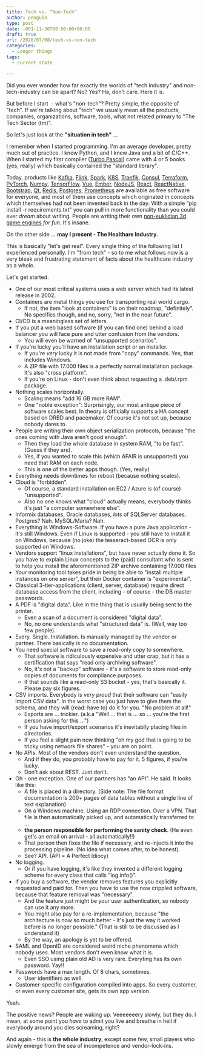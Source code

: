 ```yaml
---
title: Tech vs. “Non-Tech”
author: penguin
type: post
date: -001-11-30T00:00:00+00:00
draft: true
url: /2020/07/08/tech-vs-non-tech
categories:
  - Longer things
tags:
  - current state

---
```

Did you ever wonder how far exactly the worlds of "tech industry" and non-tech-industry can be apart? No? Yes? Ha, don't care. Here it is.

But before I start  - what's "non-tech"? Pretty simple, the opposite of "tech". If we're talking about "tech" we usually mean all the products, companies, organizations, software, tools, what not related primary to "The Tech Sector (tm)".

So let's just look at the **"situation in tech"** ...

I remember when I started programming. I'm an average developer, pretty much out of practice. I know Python, and I knew Java and a bit of C/C++. When I started my first compiler ([Turbo Pascal][1]) came with 4 or 5 books (yes, really) which basically contained the "standard library".

Today, products like [Kafka][2], [Flink][3], [Spark][4], [K8S][5], [Traefik][6], [Consul][7], [Terraform][8], [PyTorch][9], [Numpy][9], [TensorFlow][9], [Vue][10], [Ember][11], [NodeJS][12], [React][13], [ReactNative][14], [Bootstrap][15], [Qt][16], [Redis][17], [Postgres][18], [Prometheus][19] are available as free software for everyone, and most of them use concepts which originated in concepts which themselves had not been invented back in the day. With a simple "pip install -r requirements.txt" you can pull in more functionality than you could ever _dream_ about writing. People are writing their own [non-euklidian 3d game engines][20] _for fun_. It's insane.

On the other side ... **may I present - The Healthare Industry**.

This is basically "let's get real". Every single thing of the following list I experienced personally. I'm "from tech" - so to me what follows now is a very bleak and frustrating statement of facts about the healthcare industry as a whole.

Let's get started.

  * One of our most critical systems uses a web server which had its latest release in 2002.
  * Containers are metal things you use for transporting real world cargo.
      * If not, the item "look at containers" is on their roadmap, "definitely". No specifics though, and no, sorry, "not in the near future".
  * CI/CD is a meaningless set of letters.
  * If you put a web based software (if you can find one) behind a load balancer you will face pure and utter confusion from the vendors.
      * You will even be warned of "unsupported scenarios".
  * If you're lucky you'll have an installation script or an installer.
      * If you're _very_ lucky it is not made from "copy" commands. Yes, that includes Windows.
      * A ZIP file with 17.000 files is a perfectly normal installation package. It's also "cross platform".
      * If you're on Linux - don't even think about requesting a .deb/.rpm package.
  * Nothing scales horizontally.
      * Scaling means "add 16 GB more RAM".
      * One "noble exception": Surprisingly, our most antique piece of software scales best. In theory is officially supports a HA concept based on DRBD and pacemaker. Of course it's not set up, because nobody dares to.
  * People are writing their own object serialization protocols, because "the ones coming with Java aren't good enough".
      * Then they load the whole database in system RAM, "to be fast". (Guess if they are).
      * Yes, if you wanted to scale this (which AFAIR is unsupported) you need that RAM on each node.
      * This is one of the better apps though. (Yes, really)
  * Everything needs downtimes for reboot (because nothing scales).
  * Cloud is "forbidden".
      * Of course, a standard installation on EC2 / Azure is (of course) "unsupported".
      * Also no one knows what "cloud" actually means, everybody thinks it's just "a computer somewhere else".
  * Informix databases, Oracle databases, _lots_ of SQLServer databases. Postgres? Nah. MySQL/Maria? Nah.
  * Everything is Windows-Software. If you have a pure Java application - it's still Windows. Even if Linux is supported - you still have to install it on Windows, because (no joke) the tesseract-based OCR is only supported on Windows.
  * Vendors support "linux installations", but have never actually done it. So you have to explain Linux concepts to the (paid) consultant who is sent to help you install the aforementioned ZIP archive containing 17.000 files
  * Your monitoring tool takes pride in being be able to "install multiple instances on one server", but their Docker container is "experimental".
  * Classical 3-tier-applications (client, server, database) require direct database access from the client, including - of course - the DB master passwords.
  * A PDF is "digital data". Like in the thing that is usually being sent to the printer.
      * Even a scan of a document is considered "digital data".
      * No, no one understands what "structured data" is. (Well, way too few people).
  * Every. Single. Installation. Is manually managed by the vendor or partner. There basically _is_ no documentation.
  * You need special software to save a read-only copy to somewhere.
      * That software is ridiculously expensive and utter crap, but it has a certification that says "read only archiving software".
      * No, it's not a "backup" software - it's a software to store read-only copies of documents for compliance purposes.
      * If that sounds like a read-only S3 bucket - yes, that's basically it. Please pay six figures.
  * CSV imports. Everybody is _very proud_ that their software can "easily import CSV data". In the worst case you just have to give them the schema, and they will (read: have to) do it for you. "No problem at all!"
      * Exports are ... trickier. (a.k.a "Well ... that is ... so ... you're the first person asking for this ...")
      * If you have import/export scenarios it's inevitablly placing files in directories.
      * If you feel a slight pain now thinking "oh my god that is going to be tricky using network file shares" - you are on point.
  * No APIs. Most of the vendors don't even understand the question.
      * And if they do, you probably have to pay for it. 5 figures, if you're lucky.
      * Don't ask about REST. Just don't.
  * Oh - one exception. One of our partners has "an API". He said. It looks like this:
      * A file is placed in a directory. (Side note: The file format documentation is 200+ pages of data tables without a single line of text explanation)
      * On a Windows machine. Using an RDP connection. Over a VPN. That file is then automatically picked up, and automatically transferred to ...
      * **the person responsible for performing the sanity check**. (He even get's an email on arrival - all automatically!!)
      * That person then fixes the file if necessary, and re-injects it into the processing pipeline. (No idea what comes after, to be honest).
      * See? API. (API = A Perfect Idiocy)
  * No logging.
      * Or if you have logging, it's like they invented a different logging scheme for every class that calls "log.info()".
  * If you buy a software, the vendor removes features you explicitly requested and paid for. Then you have to use the now crippled software, because that feature removal was "necessary".
      * And the feature just might be your user authentication, so nobody can use it any more.
      * You might also pay for a re-implementation, because "the architecture is now so much better - it's just the way it worked before is no longer possible." (That is still to be discussed as I understand it)
      * By the way, an apology is yet to be offered.
  * SAML and OpenID are considered weird niche phenomena which nobody uses. Most vendors don't even know what it is.
      * Even SSO using plain old AD is very rare. Everyting has its own password. Yay!!
  * Passwords have a max length. Of 8 chars, sometimes.
      * User identifiers as well.
  * Customer-specific configuration compiled into apps. So every customer, or even every customer site, gets its own app version.

Yeah.

The positive news? People are waking up. Veeeeeeery slowly, but they do. I mean, at some point you _have_ to admit you live and breathe in hell if everybody around you dies screaming, right?

And again - this is **the whole industry**, except some few, small players who slowly emerge from the sea of incompetence and vendor-lock-ins.

 [1]: https://en.wikipedia.org/wiki/Turbo_Pascal
 [2]: https://kafka.apache.org/
 [3]: https://flink.apache.org/
 [4]: https://spark.apache.org/
 [5]: https://kubernetes.io
 [6]: https://docs.traefik.io
 [7]: https://www.consul.io
 [8]: https://terraform.io
 [9]: https://www.tensorflow.org/
 [10]: https://vuejs.org
 [11]: https://emberjs.com/
 [12]: https://nodejs.org
 [13]: https://reactjs.org
 [14]: https://reactnative.dev
 [15]: https://getbootstrap.com
 [16]: https://qt.io
 [17]: https://redis.io
 [18]: https://postgresql.org
 [19]: https://prometheus.io
 [20]: https://www.youtube.com/watch?v=kEB11PQ9Eo8&list=PLChHnnPSNvIPznGRVYAE6Z-EcMnIYVhUQ&index=22&t=0s